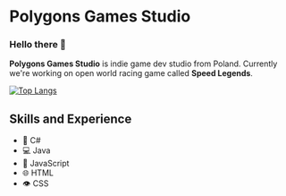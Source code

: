 # Polygons Games Studio

### Hello there 👋

**Polygons Games Studio** is indie game dev studio from Poland. Currently we're working on open world racing game called **Speed Legends**.

[![Top Langs](https://github-readme-stats.vercel.app/api/top-langs/?username=PolygonsGamesStudio&layout=compact&langs_count=8&theme=dark)](https://github.com/anuraghazra/github-readme-stats)

## Skills and Experience
- 🚗 C#
- 💻 Java
- 🤖 JavaScript
- 🌐 HTML
- 👁️ CSS
